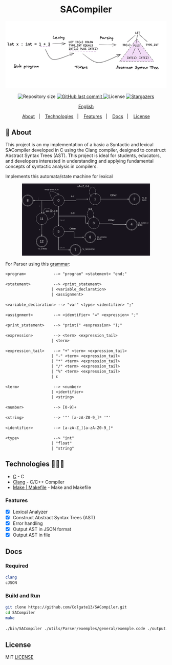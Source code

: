 <h1 align="center">SACompiler</h1>

<p align="center">
   <img src="https://raw.githubusercontent.com/Colgate13/SACompiler/main/utils/parsing-overview.png" alt="SACompiler" width="800"/>
</p>

<p align="center">	
  <img alt="Repository size" src="https://img.shields.io/github/repo-size/Colgate13/SACompiler?color=774DD6">

  <a href="https://github.com/Colgate13/SACompiler/commits">
    <img alt="GitHub last commit" src="https://img.shields.io/github/last-commit/Colgate13/SACompiler?color=774DD6">
  </a> 
  <img alt="License" src="https://img.shields.io/badge/license-MIT-8257E5">
  <a href="https://github.com/Colgate13/SACompiler/stargazers">
    <img alt="Stargazers" src="https://img.shields.io/github/stars/Colgate13/SACompiler?color=8257E5&logo=github">
  </a>
</p>

<p align="center">
    <a href="README.md">English</a>
 </p>

  <p align="center">
  <a href="#about">About</a>&nbsp;&nbsp;&nbsp;|&nbsp;&nbsp;&nbsp;
  <a href="#technologies">Technologies</a>&nbsp;&nbsp;&nbsp;|&nbsp;&nbsp;&nbsp;
  <a href="#features">Features</a>&nbsp;&nbsp;&nbsp;|&nbsp;&nbsp;&nbsp;
  <a href="#docs">Docs</a>&nbsp;&nbsp;&nbsp;|&nbsp;&nbsp;&nbsp;
  <a href="#license">License</a>
</p>

## :notebook: About

<div id="about"></div>

This project is an my implementation of a basic a Syntactic and lexical SACompiler developed in C using the Clang compiler, designed to construct Abstract Syntax Trees (AST). This project is ideal for students, educators, and developers interested in understanding and applying fundamental concepts of syntactic analysis in compilers.

Implements this automata/state machine for lexical
<p align="center">
   <img src="https://raw.githubusercontent.com/Colgate13/SACompiler/main/utils/Lexical/LexicalAnalizerMachine.png" alt="lexial" width="400"/>
</p>

For Parser using this [grammar](https://github.com/Colgate13/SACompiler/blob/main/utils/Parser/gram.txt):

```
<program>            --> "program" <statement> "end;"

<statement>          --> <print_statement>
                    | <variable_declaration>
                    | <assignment>

<variable_declaration> --> "var" <type> <identifier> ";"

<assignment>         --> <identifier> "=" <expression> ";"

<print_statement>    --> "print(" <expression> ");"

<expression>         --> <term> <expression_tail>
                    | <term>

<expression_tail>    --> "+" <term> <expression_tail>
                    | "-" <term> <expression_tail>
                    | "*" <term> <expression_tail>
                    | "/" <term> <expression_tail>
                    | "%" <term> <expression_tail>
                    | ε

<term>               --> <number>
                    | <identifier>
                    | <string>

<number>             --> [0-9]+

<string>             --> '"' [a-zA-Z0-9_]* '"'

<identifier>         --> [a-zA-Z_][a-zA-Z0-9_]*

<type>               --> "int"
                    | "float"
                    | "string"

```

## Technologies 🐱‍🏍🎂

<div id="technologies"></div>

- [C](https://www.gnu.org/software/gnu-c-manual/) - C
- [Clang](https://clang.llvm.org/) - C/C++ Compiler
- [Make | Makefile](https://www.gnu.org/software/make/) - Make and Makefile

### Features

<div id="features"></div>

- [x] Lexical Analyzer
- [x] Construct Abstract Syntax Trees (AST)
- [x] Error handling
- [x] Output AST in JSON format
- [x] Output AST in file

## Docs

<div id="docs"></div>

### Required

```sh
clang
cJSON
```

### Build and Run

```sh
git clone https://github.com/Colgate13/SACompiler.git
cd SACompiler
make

./bin/SACompiler ./utils/Parser/exemples/general/exemple.code ./output.json
```

## License

<div id="license"></div>

MIT [LICENSE](LICENSE.md)
